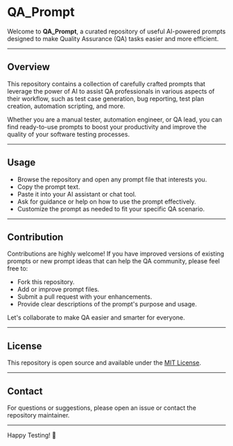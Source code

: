 # QA_Prompt

Welcome to **QA_Prompt**, a curated repository of useful AI-powered prompts designed to make Quality Assurance (QA) tasks easier and more efficient.

---

## Overview

This repository contains a collection of carefully crafted prompts that leverage the power of AI to assist QA professionals in various aspects of their workflow, such as test case generation, bug reporting, test plan creation, automation scripting, and more.

Whether you are a manual tester, automation engineer, or QA lead, you can find ready-to-use prompts to boost your productivity and improve the quality of your software testing processes.

---

## Usage

- Browse the repository and open any prompt file that interests you.
- Copy the prompt text.
- Paste it into your AI assistant or chat tool.
- Ask for guidance or help on how to use the prompt effectively.
- Customize the prompt as needed to fit your specific QA scenario.

---

## Contribution

Contributions are highly welcome! If you have improved versions of existing prompts or new prompt ideas that can help the QA community, please feel free to:

- Fork this repository.
- Add or improve prompt files.
- Submit a pull request with your enhancements.
- Provide clear descriptions of the prompt's purpose and usage.

Let's collaborate to make QA easier and smarter for everyone.

---

## License

This repository is open source and available under the [MIT License](LICENSE).

---

## Contact

For questions or suggestions, please open an issue or contact the repository maintainer.

---

Happy Testing! 🚀
